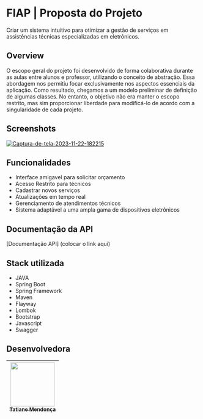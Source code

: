 
# FIAP | Proposta do Projeto

Criar um sistema intuitivo para otimizar a gestão de serviços em assistências técnicas especializadas em eletrônicos.

## Overview
O escopo geral do projeto foi desenvolvido de forma colaborativa durante as aulas entre alunos e professor, utilizando o conceito de abstração. Essa abordagem nos permitiu focar exclusivamente nos aspectos essenciais da aplicação. Como resultado, chegamos a um modelo preliminar de definição de algumas classes. No entanto, o objetivo não era manter o escopo restrito, mas sim proporcionar liberdade para modificá-lo de acordo com a singularidade de cada projeto. 

## Screenshots

<a href="https://ibb.co/XjgM11T"><img src="https://i.ibb.co/n6vt99S/Captura-de-tela-2023-11-22-182215.png" alt="Captura-de-tela-2023-11-22-182215" border="0" /></a>

## Funcionalidades

- Interface amigavel para solicitar orçamento
- Acesso Restrito para técnicos
- Cadastrar novos serviços
- Atualizações em tempo real 
- Gerenciamento de atendimentos técnicos
- Sistema adaptável a uma ampla gama de dispositivos eletrônicos



## Documentação da API
[Documentação API] (colocar o link aqui)

## Stack utilizada
- JAVA
- Spring Boot
- Spring Framework
- Maven
- Flayway
- Lombok
- Bootstrap
- Javascript
- Swagger


## Desenvolvedora
| [<img src="https://avatars.githubusercontent.com/u/97405991?v=4" width=115><br><sub>Tatiane Mendonça</sub>](https://github.com/Tati-Mendonca)
| :---: |


